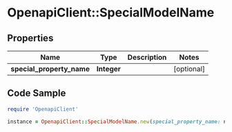 # OpenapiClient::SpecialModelName

## Properties

Name | Type | Description | Notes
------------ | ------------- | ------------- | -------------
**special_property_name** | **Integer** |  | [optional] 

## Code Sample

```ruby
require 'OpenapiClient'

instance = OpenapiClient::SpecialModelName.new(special_property_name: null)
```


